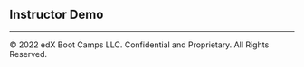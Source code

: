 
## Instructor Demo

---

© 2022 edX Boot Camps LLC. Confidential and Proprietary. All Rights Reserved.